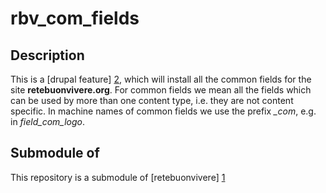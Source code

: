 rbv_com_fields
==============

Description
-----------
This is a [drupal feature] [2], which will install all the common fields for the site **retebuonvivere.org**. 
For common fields we mean all the fields which can be used by more than one content type, i.e. they are not content specific.
In machine names of common fields we use the prefix *_com*, e.g. in *field_com_logo*.

Submodule of
------------
This repository is a submodule of [retebuonvivere] [1]

[1]: https://github.com/fonzy85vr/retebuonvivere
[2]: https://drupal.org/project/features
